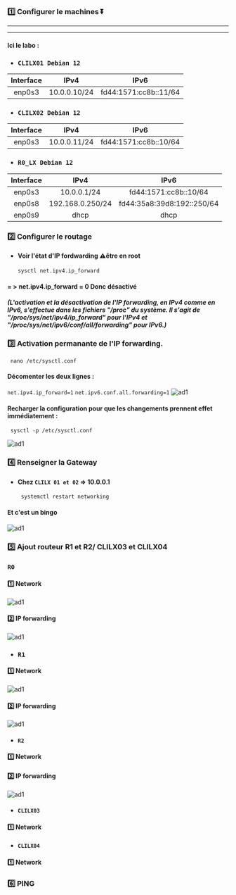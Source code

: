 ### 1️⃣ Configurer le machines ⏬
---
---
#### Ici le labo :
* ### `CLILX01 Debian 12` 
|Interface|IPv4|IPv6|
|:-:|:-:|:-:|
|enp0s3 |10.0.0.10/24|fd44:1571:cc8b::11/64|
* ### `CLILX02 Debian 12` 
|Interface|IPv4|IPv6|
|:-:|:-:|:-:|
|enp0s3 |10.0.0.11/24|fd44:1571:cc8b::10/64|
* ### `R0_LX Debian 12`
|Interface|IPv4|IPv6|
|:-:|:-:|:-:|
|enp0s3 |10.0.0.1/24|fd44:1571:cc8b::10/64|
|enp0s8|192.168.0.250/24|fd44:35a8:39d8:192::250/64|
|enp0s9|dhcp|dhcp|
### 2️⃣ Configurer le routage 
* #### Voir l'état d'IP fordwarding ⚠️être en root
      sysctl net.ipv4.ip_forward
#### = > net.ipv4.ip_forward = 0 Donc désactivé
##### (L'activation et la désactivation de l'IP forwarding, en IPv4 comme en IPv6, s'effectue dans les fichiers "/proc" du système. Il s'agit de "/proc/sys/net/ipv4/ip_forward" pour l'IPv4 et "/proc/sys/net/ipv6/conf/all/forwarding" pour IPv6.)
### 3️⃣ Activation permanante de l'IP forwarding.
     nano /etc/sysctl.conf     
#### Décomenter les deux lignes :
`net.ipv4.ip_forward=1`
`net.ipv6.conf.all.forwarding=1`
![ad1](https://github.com/user-attachments/assets/2233142b-2309-494e-89fe-dcf6c24b2995)
#### Recharger la configuration pour que les changements prennent effet immédiatement :      
     sysctl -p /etc/sysctl.conf     
![ad1](https://github.com/user-attachments/assets/6ea480a1-5c6f-469b-a158-c621107e03e5)
### 4️⃣ Renseigner la Gateway
* #### Chez `CLILX 01 et 02` => 10.0.0.1
       systemctl restart networking
#### Et c'est un bingo
![ad1](https://github.com/user-attachments/assets/7ab616ff-b498-4208-a324-e95dd85ef147)
### 5️⃣ Ajout routeur R1 et R2/ CLILX03 et CLILX04
 ### `R0`
#### 1️⃣ Network
![ad1](https://github.com/user-attachments/assets/fb2d91b3-539c-4c83-ac80-a25e406b98ae)
#### 2️⃣ IP forwarding
![ad1](https://github.com/user-attachments/assets/dc4811d5-38dd-4324-b669-33db8e2b9c86)
* ### `R1`
#### 1️⃣ Network
![ad1](https://github.com/user-attachments/assets/d7eeaeb6-1890-476b-b7cf-3a68eb8b0187)
#### 2️⃣ IP forwarding
![ad1](https://github.com/user-attachments/assets/dc4811d5-38dd-4324-b669-33db8e2b9c86)
* #### `R2`
#### 1️⃣ Network
#### 2️⃣ IP forwarding
![ad1](https://github.com/user-attachments/assets/e968e7b1-d2bb-447f-bce0-6af3025a1e91)
* #### `CLILX03`
#### 1️⃣ Network



* #### `CLILX04`
#### 1️⃣ Network



### 6️⃣ PING



